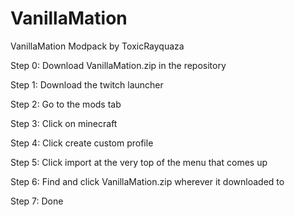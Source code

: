 # VanillaMation
VanillaMation Modpack by ToxicRayquaza

Step 0: Download VanillaMation.zip in the repository

Step 1: Download the twitch launcher 

Step 2: Go to the mods tab 

Step 3: Click on minecraft 

Step 4: Click create custom profile 

Step 5: Click import at the very top of the menu that comes up 

Step 6: Find and click VanillaMation.zip wherever it downloaded to 

Step 7: Done
